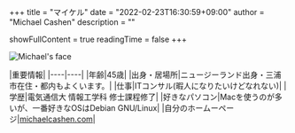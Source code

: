 +++
title = "マイケル"
date = "2022-02-23T16:30:59+09:00"
author = "Michael Cashen"
description = ""

showFullContent = true
readingTime = false
+++

![Michael's face](/images/michael.png)

|重要情報|
|----|----|
|年齢|45歳|
|出身・居場所|ニュージーランド出身・三浦市在住・都内もよくいます。|
|仕事|ITコンサル(暇人になりたいけどなれない)|
|学歴|電気通信大 情報工学科 修士課程修了|
|好きなパソコン|Macを使うのが多いが、一番好きなOSはDebian GNU/Linux|
|自分のホームーページ|[michaelcashen.com](https://www.michaelcashen.com/	)|



